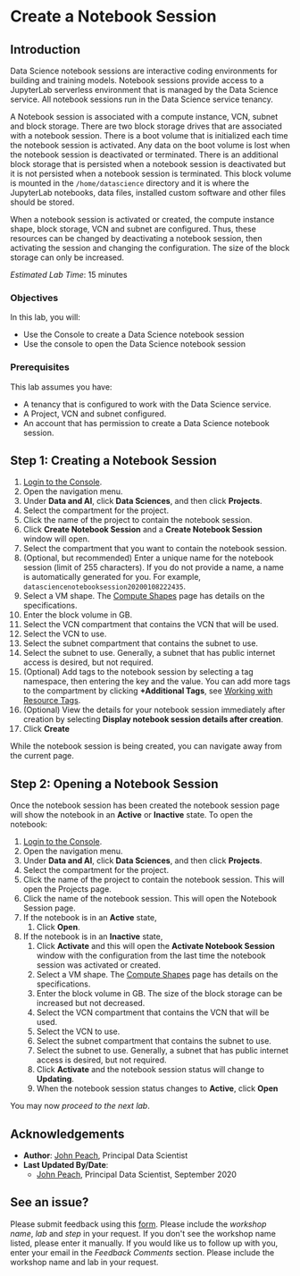 # Create a Notebook Session

## Introduction

Data Science notebook sessions are interactive coding environments for building and training models. Notebook sessions provide access to a JupyterLab serverless environment that is managed by the Data Science service. All notebook sessions run in the Data Science service tenancy.

A Notebook session is associated with a compute instance, VCN, subnet and block storage. There are two block storage drives that are associated with a notebook session. There is a boot volume that is initialized each time the notebook session is activated. Any data on the boot volume is lost when the notebook session is deactivated or terminated. There is an additional block storage that is persisted when a notebook session is deactivated but it is not persisted when a notebook session is terminated. This block volume is mounted in the ``/home/datascience`` directory and it is where the JupyterLab notebooks, data files, installed custom software and other files should be stored.

When a notebook session is activated or created, the compute instance shape, block storage, VCN and subnet are configured. Thus, these resources can be changed by deactivating a notebook session, then activating the session and changing the configuration. The size of the block storage can only be increased.

*Estimated Lab Time*: 15 minutes

### Objectives
In this lab, you will:
* Use the Console to create a Data Science notebook session
* Use the console to open the Data Science notebook session

### Prerequisites
This lab assumes you have:
* A tenancy that is configured to work with the Data Science service.
* A Project, VCN and subnet configured.
* An account that has permission to create a Data Science notebook session.

## **Step 1:** Creating a Notebook Session

1. [Login to the Console](https://www.oracle.com/cloud/sign-in.html).
1. Open the navigation menu.
1. Under **Data and AI**, click **Data Sciences**, and then click **Projects**.
1. Select the compartment for the project.
1. Click the name of the project to contain the notebook session.
1. Click **Create Notebook Session** and a **Create Notebook Session** window will open.
1. Select the compartment that you want to contain the notebook session.
1. (Optional, but recommended) Enter a unique name for the notebook session (limit of 255 characters). If you do not provide a name, a name is automatically generated for you. For example, ``datasciencenotebooksession20200108222435``.
1. Select a VM shape. The [Compute Shapes](https://docs.cloud.oracle.com/en-us/iaas/Content/Compute/References/computeshapes.htm) page has details on the specifications.
1. Enter the block volume in GB. 
1. Select the VCN compartment that contains the VCN that will be used. 
1. Select the VCN to use.
1. Select the subnet compartment that contains the subnet to use.
1. Select the subnet to use. Generally, a subnet that has public internet access is desired, but not required.
1. (Optional) Add tags to the notebook session by selecting a tag namespace, then entering the key and the value. You can add more tags to the compartment by clicking **+Additional Tags**, see [Working with Resource Tags](https://docs.cloud.oracle.com/iaas/Content/General/Concepts/resourcetags.htm#workingtags).
1. (Optional) View the details for your notebook session immediately after creation by selecting **Display notebook session details after creation**. 
1. Click **Create**

While the notebook session is being created, you can navigate away from the current page.

## **Step 2:** Opening a Notebook Session

Once the notebook session has been created the notebook session page will show the notebook in an **Active** or **Inactive** state. To open the notebook:

1. [Login to the Console](https://www.oracle.com/cloud/sign-in.html).
1. Open the navigation menu.
1. Under **Data and AI**, click **Data Sciences**, and then click **Projects**.
1. Select the compartment for the project.
1. Click the name of the project to contain the notebook session. This will open the Projects page.
1. Click the name of the notebook session. This will open the Notebook Session page.
1. If the notebook is in an **Active** state, 
    1. Click **Open**.
1. If the notebook is in an **Inactive** state,
    1. Click **Activate** and this will open the **Activate Notebook Session** window with the configuration from the last time the notebook session was activated or created.
    1. Select a VM shape. The [Compute Shapes](https://docs.cloud.oracle.com/en-us/iaas/Content/Compute/References/computeshapes.htm) page has details on the specifications.
    1. Enter the block volume in GB. The size of the block storage can be increased but not decreased. 
    1. Select the VCN compartment that contains the VCN that will be used. 
    1. Select the VCN to use.
    1. Select the subnet compartment that contains the subnet to use.
    1. Select the subnet to use. Generally, a subnet that has public internet access is desired, but not required.
    1. Click **Activate** and the notebook session status will change to **Updating**.
    1. When the notebook session status changes to **Active**, click **Open**

You may now *proceed to the next lab*.

## Acknowledgements

* **Author**: [John Peach](https://www.linkedin.com/in/jpeach/), Principal Data Scientist
* **Last Updated By/Date**:
    * [John Peach](https://www.linkedin.com/in/jpeach/), Principal Data Scientist, September 2020

## See an issue?

Please submit feedback using this [form](https://apexapps.oracle.com/pls/apex/f?p=133:1:::::P1_FEEDBACK:1). Please include the *workshop name*, *lab* and *step* in your request.  If you don't see the workshop name listed, please enter it manually. If you would like us to follow up with you, enter your email in the *Feedback Comments* section.    Please include the workshop name and lab in your request.
